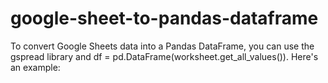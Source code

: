 # google-sheet-to-pandas-dataframe
To convert Google Sheets data into a Pandas DataFrame, you can use the gspread library and df = pd.DataFrame(worksheet.get_all_values()). Here's an example:
